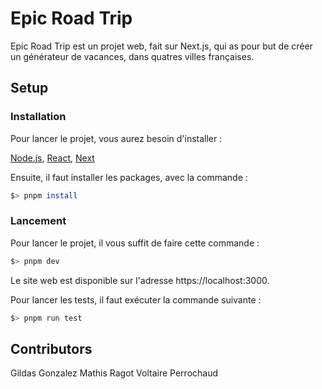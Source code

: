 
# Epic Road Trip

Epic Road Trip est un projet web, fait sur Next.js, qui as pour but de créer un générateur de vacances, dans quatres villes françaises.

## Setup

### Installation

Pour lancer le projet, vous aurez besoin d'installer :

[Node.js](https://nodejs.org/fr/), [React](https://reactjs.org/), [Next](https://nextjs.org/)

Ensuite, il faut installer les packages, avec la commande :

```bash
$> pnpm install
```

### Lancement

Pour lancer le projet, il vous suffit de faire cette commande :
```bash
$> pnpm dev
```
Le site web est disponible sur l'adresse https://localhost:3000.

Pour lancer les tests, il faut exécuter la commande suivante :
```bash
$> pnpm run test
```

## Contributors

Gildas Gonzalez
Mathis Ragot
Voltaire Perrochaud